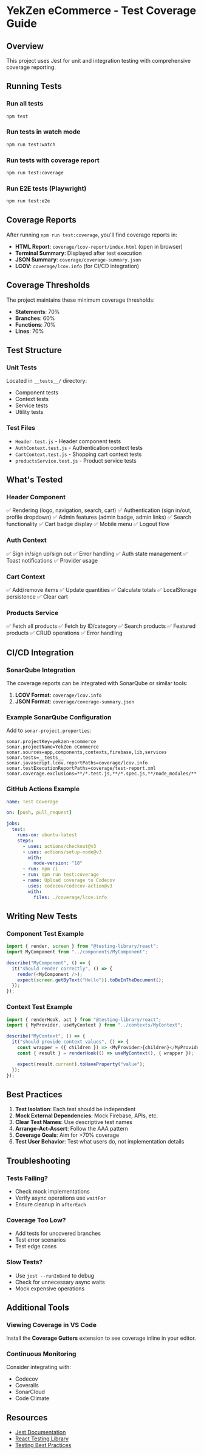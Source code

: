 # YekZen eCommerce - Test Coverage Guide

## Overview

This project uses Jest for unit and integration testing with comprehensive coverage reporting.

## Running Tests

### Run all tests

```bash
npm test
```

### Run tests in watch mode

```bash
npm run test:watch
```

### Run tests with coverage report

```bash
npm run test:coverage
```

### Run E2E tests (Playwright)

```bash
npm run test:e2e
```

## Coverage Reports

After running `npm run test:coverage`, you'll find coverage reports in:

- **HTML Report**: `coverage/lcov-report/index.html` (open in browser)
- **Terminal Summary**: Displayed after test execution
- **JSON Summary**: `coverage/coverage-summary.json`
- **LCOV**: `coverage/lcov.info` (for CI/CD integration)

## Coverage Thresholds

The project maintains these minimum coverage thresholds:

- **Statements**: 70%
- **Branches**: 60%
- **Functions**: 70%
- **Lines**: 70%

## Test Structure

### Unit Tests

Located in `__tests__/` directory:

- Component tests
- Context tests
- Service tests
- Utility tests

### Test Files

- `Header.test.js` - Header component tests
- `AuthContext.test.js` - Authentication context tests
- `CartContext.test.js` - Shopping cart context tests
- `productsService.test.js` - Product service tests

## What's Tested

### Header Component

✅ Rendering (logo, navigation, search, cart)
✅ Authentication (sign in/out, profile dropdown)
✅ Admin features (admin badge, admin links)
✅ Search functionality
✅ Cart badge display
✅ Mobile menu
✅ Logout flow

### Auth Context

✅ Sign in/sign up/sign out
✅ Error handling
✅ Auth state management
✅ Toast notifications
✅ Provider usage

### Cart Context

✅ Add/remove items
✅ Update quantities
✅ Calculate totals
✅ LocalStorage persistence
✅ Clear cart

### Products Service

✅ Fetch all products
✅ Fetch by ID/category
✅ Search products
✅ Featured products
✅ CRUD operations
✅ Error handling

## CI/CD Integration

### SonarQube Integration

The coverage reports can be integrated with SonarQube or similar tools:

1. **LCOV Format**: `coverage/lcov.info`
2. **JSON Format**: `coverage/coverage-summary.json`

### Example SonarQube Configuration

Add to `sonar-project.properties`:

```properties
sonar.projectKey=yekzen-ecommerce
sonar.projectName=YekZen eCommerce
sonar.sources=app,components,contexts,firebase,lib,services
sonar.tests=__tests__
sonar.javascript.lcov.reportPaths=coverage/lcov.info
sonar.testExecutionReportPaths=coverage/test-report.xml
sonar.coverage.exclusions=**/*.test.js,**/*.spec.js,**/node_modules/**
```

### GitHub Actions Example

```yaml
name: Test Coverage

on: [push, pull_request]

jobs:
  test:
    runs-on: ubuntu-latest
    steps:
      - uses: actions/checkout@v3
      - uses: actions/setup-node@v3
        with:
          node-version: "18"
      - run: npm ci
      - run: npm run test:coverage
      - name: Upload coverage to Codecov
        uses: codecov/codecov-action@v3
        with:
          files: ./coverage/lcov.info
```

## Writing New Tests

### Component Test Example

```javascript
import { render, screen } from "@testing-library/react";
import MyComponent from "../components/MyComponent";

describe("MyComponent", () => {
  it("should render correctly", () => {
    render(<MyComponent />);
    expect(screen.getByText("Hello")).toBeInTheDocument();
  });
});
```

### Context Test Example

```javascript
import { renderHook, act } from "@testing-library/react";
import { MyProvider, useMyContext } from "../contexts/MyContext";

describe("MyContext", () => {
  it("should provide context values", () => {
    const wrapper = ({ children }) => <MyProvider>{children}</MyProvider>;
    const { result } = renderHook(() => useMyContext(), { wrapper });

    expect(result.current).toHaveProperty("value");
  });
});
```

## Best Practices

1. **Test Isolation**: Each test should be independent
2. **Mock External Dependencies**: Mock Firebase, APIs, etc.
3. **Clear Test Names**: Use descriptive test names
4. **Arrange-Act-Assert**: Follow the AAA pattern
5. **Coverage Goals**: Aim for >70% coverage
6. **Test User Behavior**: Test what users do, not implementation details

## Troubleshooting

### Tests Failing?

- Check mock implementations
- Verify async operations use `waitFor`
- Ensure cleanup in `afterEach`

### Coverage Too Low?

- Add tests for uncovered branches
- Test error scenarios
- Test edge cases

### Slow Tests?

- Use `jest --runInBand` to debug
- Check for unnecessary async waits
- Mock expensive operations

## Additional Tools

### Viewing Coverage in VS Code

Install the **Coverage Gutters** extension to see coverage inline in your editor.

### Continuous Monitoring

Consider integrating with:

- Codecov
- Coveralls
- SonarCloud
- Code Climate

## Resources

- [Jest Documentation](https://jestjs.io/)
- [React Testing Library](https://testing-library.com/react)
- [Testing Best Practices](https://kentcdodds.com/blog/common-mistakes-with-react-testing-library)
